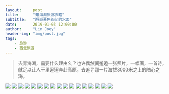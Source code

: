 ```yaml
---
layout:     post
title:      "青海湖旅游攻略"
subtitle:   "邂逅暮色苍茫的水面"
date:       2019-01-03 12:00:00
author:     "Lin Joey"
header-img: "img/post.jpg"
tags:
    - 旅游
    - 西北旅游
---
```

>去青海湖，需要什么理由么？也许偶然间邂逅一张照片，一幅画，一首诗，就足以让人干里迢迢奔赴高原，去追寻那一片海拔3000米之上的陆心之海。

![](https://linjoey-image.oss-cn-beijing.aliyuncs.com/我是驴友-青海湖_页面_01.jpg)
![](https://linjoey-image.oss-cn-beijing.aliyuncs.com/我是驴友-青海湖_页面_02.jpg)
![](https://linjoey-image.oss-cn-beijing.aliyuncs.com/我是驴友-青海湖_页面_03.jpg)
![](https://linjoey-image.oss-cn-beijing.aliyuncs.com/我是驴友-青海湖_页面_04.jpg)
![](https://linjoey-image.oss-cn-beijing.aliyuncs.com/我是驴友-青海湖_页面_05.jpg)
![](https://linjoey-image.oss-cn-beijing.aliyuncs.com/我是驴友-青海湖_页面_06.jpg)
![](https://linjoey-image.oss-cn-beijing.aliyuncs.com/我是驴友-青海湖_页面_07.jpg)
![](https://linjoey-image.oss-cn-beijing.aliyuncs.com/我是驴友-青海湖_页面_08.jpg)
![](https://linjoey-image.oss-cn-beijing.aliyuncs.com/我是驴友-青海湖_页面_09.jpg)
![](https://linjoey-image.oss-cn-beijing.aliyuncs.com/我是驴友-青海湖_页面_10.jpg)
![](https://linjoey-image.oss-cn-beijing.aliyuncs.com/我是驴友-青海湖_页面_11.jpg)
![](https://linjoey-image.oss-cn-beijing.aliyuncs.com/我是驴友-青海湖_页面_12.jpg)
![](https://linjoey-image.oss-cn-beijing.aliyuncs.com/我是驴友-青海湖_页面_13.jpg)
![](https://linjoey-image.oss-cn-beijing.aliyuncs.com/我是驴友-青海湖_页面_14.jpg)
![](https://linjoey-image.oss-cn-beijing.aliyuncs.com/我是驴友-青海湖_页面_15.jpg)
![](https://linjoey-image.oss-cn-beijing.aliyuncs.com/我是驴友-青海湖_页面_16.jpg)
![](https://linjoey-image.oss-cn-beijing.aliyuncs.com/我是驴友-青海湖_页面_17.jpg)
